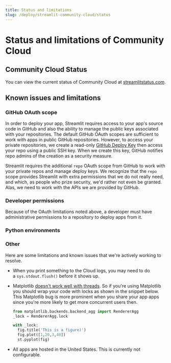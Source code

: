 ```yaml
---
title: Status and limitations
slug: /deploy/streamlit-community-cloud/status
---
```


# Status and limitations of Community Cloud

## Community Cloud Status

You can view the current status of Community Cloud at [streamlitstatus.com](https://www.streamlitstatus.com/).

## Known issues and limitations

### GitHub OAuth scope

In order to deploy your app, Streamlit requires access to your app's source code in GitHub and also the ability to manage the public keys associated with your repositories. The default GitHub OAuth scopes are sufficient to work with apps in public GitHub repositories. However, to access your private repositories, we create a read-only [GitHub Deploy Key](https://docs.github.com/en/free-pro-team@latest/developers/overview/managing-deploy-keys#deploy-keys) then access your repo using a public SSH key. When we create this key, GitHub notifies repo admins of the creation as a security measure.

Streamlit requires the additional `repo` OAuth scope from GitHub to work with your private repos and manage deploy keys. We recognize that the `repo` scope provides Streamlit with extra permissions that we do not really need, and which, as people who prize security, we'd rather not even be granted. Alas, we need to work with the APIs we are provided by GitHub.

### Developer permissions

Because of the OAuth limitations noted above, a developer must have administrative permissions to a repository to deploy apps from it.

### Python environments

### Other

Here are some limitations and known issues that we're actively working to resolve.

- When you print something to the Cloud logs, you may need to do a `sys.stdout.flush()` before it shows up.
- Matplotlib [doesn't work well with threads](https://matplotlib.org/3.3.2/faq/howto_faq.html#working-with-threads). So if you're using Matplotlib you should wrap your code with locks as shown in the snippet below. This Matplotlib bug is more prominent when you share your app apps since you're more likely to get more concurrent users then.

  ```python
  from matplotlib.backends.backend_agg import RendererAgg
  _lock = RendererAgg.lock

  with _lock:
    fig.title('This is a figure)')
    fig.plot([1,20,3,40])
    st.pyplot(fig)
  ```

- All apps are hosted in the United States. This is currently not configurable.
